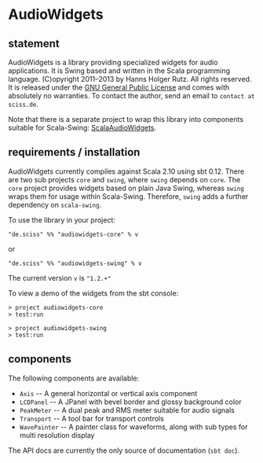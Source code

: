 # AudioWidgets

## statement

AudioWidgets is a library providing specialized widgets for audio applications. It is Swing based and written in the Scala programming language. (C)opyright 2011&ndash;2013 by Hanns Holger Rutz. All rights reserved. It is released under the [GNU General Public License](http://github.com/Sciss/AudioWidgets/blob/master/licenses/AudioWidgets-License.txt) and comes with absolutely no warranties. To contact the author, send an email to `contact at sciss.de`.

Note that there is a separate project to wrap this library into components suitable for Scala-Swing: [ScalaAudioWidgets](http://github.com/Sciss/ScalaAudioWidgets).

## requirements / installation

AudioWidgets currently compiles against Scala 2.10 using sbt 0.12. There are two sub projects `core` and `swing`, where `swing` depends on `core`. The `core` project provides widgets based on plain Java Swing, whereas `swing` wraps them for usage within Scala-Swing. Therefore, `swing` adds a further dependency on `scala-swing`.

To use the library in your project:

    "de.sciss" %% "audiowidgets-core" % v

or

    "de.sciss" %% "audiowidgets-swing" % v

The current version `v` is `"1.2.+"`

To view a demo of the widgets from the sbt console:

    > project audiowidgets-core
    > test:run
    
    > project audiowidgets-swing
    > test:run

## components

The following components are available:

 - `Axis` -- A general horizontal or vertical axis component
 - `LCDPanel` -- A JPanel with bevel border and glossy background color
 - `PeakMeter` -- A dual peak and RMS meter suitable for audio signals
 - `Transport` -- A tool bar for transport controls
 - `WavePainter` -- A painter class for waveforms, along with sub types for multi resolution display

The API docs are currently the only source of documentation (`sbt doc`).
